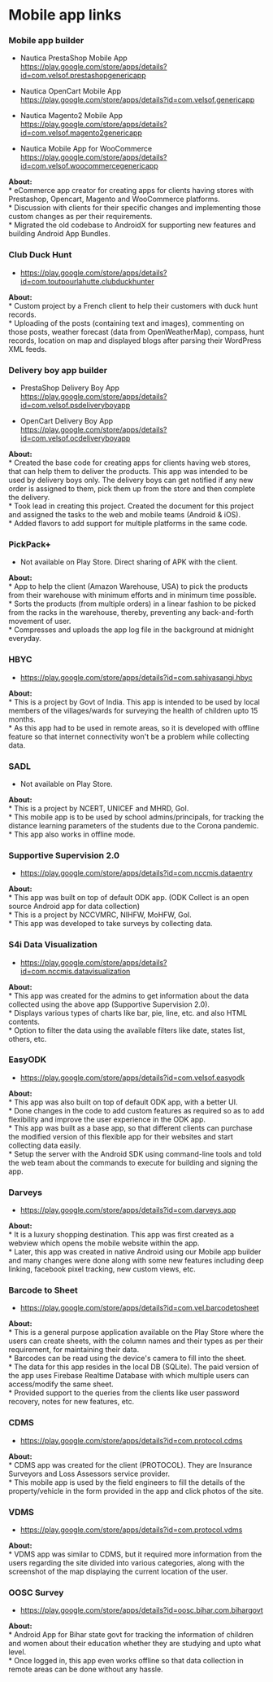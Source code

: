 # Mobile app links

### Mobile app builder
- Nautica PrestaShop Mobile App
<br /> <a href="https://play.google.com/store/apps/details?id=com.velsof.prestashopgenericapp">https://play.google.com/store/apps/details?id=com.velsof.prestashopgenericapp</a>

- Nautica OpenCart Mobile App
<br /> <a href="https://play.google.com/store/apps/details?id=com.velsof.genericapp">https://play.google.com/store/apps/details?id=com.velsof.genericapp</a>

- Nautica Magento2 Mobile App
<br /> <a href="https://play.google.com/store/apps/details?id=com.velsof.magento2genericapp">https://play.google.com/store/apps/details?id=com.velsof.magento2genericapp</a>

- Nautica Mobile App for WooCommerce
<br /> <a href="https://play.google.com/store/apps/details?id=com.velsof.woocommercegenericapp">https://play.google.com/store/apps/details?id=com.velsof.woocommercegenericapp</a>

<p>
<strong>About:</strong><br />
* eCommerce app creator for creating apps for clients having stores with Prestashop, Opencart, Magento and WooCommerce platforms. <br />
* Discussion with clients for their specific changes and implementing those custom changes as per their requirements. <br />
* Migrated the old codebase to AndroidX for supporting new features and building Android App Bundles.  <br />
</p>

### Club Duck Hunt
- <a href="https://play.google.com/store/apps/details?id=com.toutpourlahutte.clubduckhunter">https://play.google.com/store/apps/details?id=com.toutpourlahutte.clubduckhunter</a>

<p>
<strong>About:</strong><br />
* Custom project by a French client to help their customers with duck hunt records. <br />
* Uploading of the posts (containing text and images), commenting on those posts, weather forecast (data from OpenWeatherMap), compass, hunt records, location on map and displayed blogs after parsing their WordPress XML feeds. <br />
</p>

### Delivery boy app builder
- PrestaShop Delivery Boy App
<br /> <a href="https://play.google.com/store/apps/details?id=com.velsof.psdeliveryboyapp">https://play.google.com/store/apps/details?id=com.velsof.psdeliveryboyapp</a>

- OpenCart Delivery Boy App
<br /> <a href="https://play.google.com/store/apps/details?id=com.velsof.ocdeliveryboyapp">https://play.google.com/store/apps/details?id=com.velsof.ocdeliveryboyapp</a>

<p>
<strong>About:</strong><br />
* Created the base code for creating apps for clients having web stores, that can help them to deliver the products. This app was intended to be used by delivery boys only. The delivery boys can get notified if any new order is assigned to them, pick them up from the store and then complete the delivery. <br />
* Took lead in creating this project. Created the document for this project and assigned the tasks to the web and mobile teams (Android & iOS). <br />
* Added flavors to add support for multiple platforms in the same code. <br />
</p>

### PickPack+
- Not available on Play Store. Direct sharing of APK with the client.

<p>
<strong>About:</strong><br />
* App to help the client (Amazon Warehouse, USA) to pick the products from their warehouse with minimum efforts and in minimum time possible. <br />
* Sorts the products (from multiple orders) in a linear fashion to be picked from the racks in the warehouse, thereby, preventing any back-and-forth movement of user. <br />
* Compresses and uploads the app log file in the background at midnight everyday. <br />
</p>

### HBYC
- <a href="https://play.google.com/store/apps/details?id=com.sahiyasangi.hbyc">https://play.google.com/store/apps/details?id=com.sahiyasangi.hbyc</a>

<p>
<strong>About:</strong><br />
* This is a project by Govt of India. This app is intended to be used by local members of the villages/wards for surveying the health of children upto 15 months. <br />
* As this app had to be used in remote areas, so it is developed with offline feature so that internet connectivity won't be a problem while collecting data. <br />
</p>

### SADL
- Not available on Play Store.

<p>
<strong>About:</strong><br />
* This is a project by NCERT, UNICEF and MHRD, GoI. <br />
* This mobile app is to be used by school admins/principals, for tracking the distance learning parameters of the students due to the Corona pandemic. <br />
* This app also works in offline mode. <br />
</p>

### Supportive Supervision 2.0
- <a href="https://play.google.com/store/apps/details?id=com.nccmis.dataentry">https://play.google.com/store/apps/details?id=com.nccmis.dataentry</a>

<p>
<strong>About:</strong><br />
* This app was built on top of default ODK app. (ODK Collect is an open source Android app for data collection) <br />
* This is a project by NCCVMRC, NIHFW, MoHFW, GoI. <br />
* This app was developed to take surveys by collecting data. <br />
</p>

### S4i Data Visualization
- <a href="https://play.google.com/store/apps/details?id=com.nccmis.datavisualization">https://play.google.com/store/apps/details?id=com.nccmis.datavisualization</a>

<p>
<strong>About:</strong><br />
* This app was created for the admins to get information about the data collected using the above app (Supportive Supervision 2.0). <br />
* Displays various types of charts like bar, pie, line, etc. and also HTML contents. <br />
* Option to filter the data using the available filters like date, states list, others, etc. <br />
</p>

### EasyODK
- <a href="https://play.google.com/store/apps/details?id=com.velsof.easyodk">https://play.google.com/store/apps/details?id=com.velsof.easyodk</a>

<p>
<strong>About:</strong><br />
* This app was also built on top of default ODK app, with a better UI. <br />
* Done changes in the code to add custom features as required so as to add flexibility and improve the user experience in the ODK app. <br />
* This app was built as a base app, so that different clients can purchase the modified version of this flexible app for their websites and start collecting data easily. <br />
* Setup the server with the Android SDK using command-line tools and told the web team about the commands to execute for building and signing the app. <br />
</p>

### Darveys
- <a href="https://play.google.com/store/apps/details?id=com.darveys.app">https://play.google.com/store/apps/details?id=com.darveys.app</a>

<p>
<strong>About:</strong><br />
* It is a luxury shopping destination. This app was first created as a webview which opens the mobile website within the app. <br />
* Later, this app was created in native Android using our Mobile app builder and many changes were done along with some new features including deep linking, facebook pixel tracking, new custom views, etc. <br />
</p>

### Barcode to Sheet
- <a href="https://play.google.com/store/apps/details?id=com.vel.barcodetosheet">https://play.google.com/store/apps/details?id=com.vel.barcodetosheet</a>

<p>
<strong>About:</strong><br />
* This is a general purpose application available on the Play Store where the users can create sheets, with the column names and their types as per their requirement, for maintaining their data. <br />
* Barcodes can be read using the device's camera to fill into the sheet. <br />
* The data for this app resides in the local DB (SQLite). The paid version of the app uses Firebase Realtime Database with which multiple users can access/modify the same sheet. <br />
* Provided support to the queries from the clients like user password recovery, notes for new features, etc. <br />
</p>

### CDMS
- <a href="https://play.google.com/store/apps/details?id=com.protocol.cdms">https://play.google.com/store/apps/details?id=com.protocol.cdms</a>

<p>
<strong>About:</strong><br />
* CDMS app was created for the client (PROTOCOL). They are Insurance Surveyors and Loss Assessors service provider. <br />
* This mobile app is used by the field engineers to fill the details of the property/vehicle in the form provided in the app and click photos of the site. <br />
</p>

### VDMS
- <a href="https://play.google.com/store/apps/details?id=com.protocol.vdms">https://play.google.com/store/apps/details?id=com.protocol.vdms</a>

<p>
<strong>About:</strong><br />
* VDMS app was similar to CDMS, but it required more information from the users regarding the site divided into various categories, along with the screenshot of the map displaying the current location of the user. <br />
</p>

### OOSC Survey
- <a href="https://play.google.com/store/apps/details?id=oosc.bihar.com.bihargovt">https://play.google.com/store/apps/details?id=oosc.bihar.com.bihargovt</a>

<p>
<strong>About:</strong><br />
* Android App for Bihar state govt for tracking the information of children and women about their education whether they are studying and upto what level. <br />
* Once logged in, this app even works offline so that data collection in remote areas can be done without any hassle. <br />
</p>
